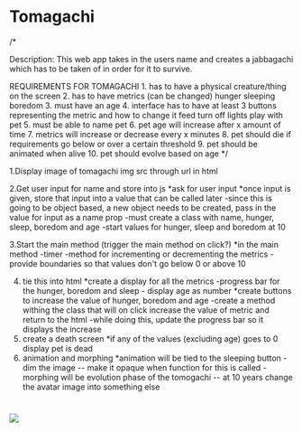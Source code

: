 # Tomagachi
/*

Description: This web app takes in the users name and creates a jabbagachi which has to be taken of in order for it to survive.

REQUIREMENTS FOR TOMAGACHI
    1. has to have a physical creature/thing on the screen
    2. has to have metrics (can be changed)
        hunger
        sleeping
        boredom
    3. must have an age
    4. interface has to have at least 3 buttons representing the metric and how to change it
        feed
        turn off lights
        play with pet
    5. must be able to name pet
    6. pet age will increase after x amount of time
    7. metrics will increase or decrease every x minutes
    8. pet should die if requirements go below or over a certain threshold
    9. pet should be animated when alive
    10. pet should evolve based on age
*/

1.Display image of tomagachi
    img src through url in html 

2.Get user input for name and store into js
    *ask for user input
    *once input is given, store that input into a value that can be called later
        -since this is going to be object based, a new object needs to be created, pass in the value for input as a name prop
            -must create a class with name, hunger, sleep, boredom and age
            -start values for hunger, sleep and boredom at 10
    
3.Start the main method (trigger the main method on click?)
    *in the main method
        -timer 
        -method for incrementing or decrementing the metrics
        -provide boundaries so that values don't go below 0 or above 10
        
4. tie this into html
    *create a display for all the metrics
        -progress bar for the hunger, boredom and sleep
        - display age as number
    *create buttons to increase the value of hunger, boredom and age
        -create a method withing the class that will on click increase the value of metric and return to the html
            -while doing this, update the progress bar so it displays the increase
5. create a death screen
    *if any of the values (excluding age) goes to 0 display pet is dead
6. animation and morphing
    *animation will be tied to the sleeping button
        -dim the image -- make it opaque when function for this is called
        -morphing will be evolution phase of the tomogachi -- at 10 years change the avatar image into something else
 
 <h1><img src="https://i.imgur.com/7adLGgb.png"/></h1>


